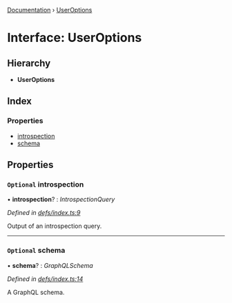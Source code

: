 [Documentation](../README.md) › [UserOptions](useroptions.md)

# Interface: UserOptions

## Hierarchy

* **UserOptions**

## Index

### Properties

* [introspection](useroptions.md#optional-introspection)
* [schema](useroptions.md#optional-schema)

## Properties

### `Optional` introspection

• **introspection**? : *IntrospectionQuery*

*Defined in [defs/index.ts:9](https://github.com/badbatch/graphql-box/blob/e36f8d4/packages/request-parser/src/defs/index.ts#L9)*

Output of an introspection query.

___

### `Optional` schema

• **schema**? : *GraphQLSchema*

*Defined in [defs/index.ts:14](https://github.com/badbatch/graphql-box/blob/e36f8d4/packages/request-parser/src/defs/index.ts#L14)*

A GraphQL schema.
